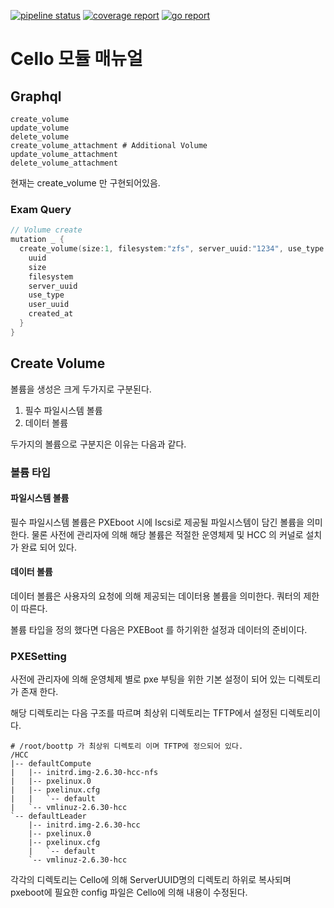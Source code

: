 [![pipeline status](http://210.207.104.150:8100/iitp-sds/cello/badges/master/pipeline.svg)](http://210.207.104.150:8100/iitp-sds/cello/pipelines)
[![coverage report](http://210.207.104.150:8100/iitp-sds/cello/badges/master/coverage.svg)](http://210.207.104.150:8100/iitp-sds/cello/commits/master)
[![go report](http://210.207.104.150:8100/iitp-sds/hcloud-badge/raw/feature/dev/hcloud-badge_flute.svg)](http://210.207.104.150:8100/iitp-sds/hcloud-badge/raw/feature/dev/goreport_flute)



# Cello 모듈 매뉴얼



## Graphql

```shell
create_volume
update_volume
delete_volume
create_volume_attachment # Additional Volume
update_volume_attachment
delete_volume_attachment
```

현재는 create_volume 만 구현되어있음.



### Exam Query

```go
// Volume create
mutation _ {
  create_volume(size:1, filesystem:"zfs", server_uuid:"1234", use_type:"os", user_uuid:"1234") {
    uuid
    size
    filesystem
    server_uuid
    use_type
    user_uuid
    created_at
  }
}
```



## Create Volume

볼륨을 생성은 크게 두가지로 구분된다.

1. 필수 파일시스템 볼륨
2. 데이터 볼륨

두가지의 볼륨으로 구분지은 이유는 다음과 같다.

### 볼륨 타입

#### 파일시스템 볼륨

필수 파일시스템 볼륨은 PXEboot 시에 Iscsi로 제공될 파일시스템이 담긴 볼륨을 의미한다. 물론 사전에 관리자에 의해 해당 볼륨은 적절한 운영체제 및 HCC 의 커널로 설치가 완료 되어 있다.

#### 데이터 볼륨

데이터 볼륨은 사용자의 요청에 의해 제공되는 데이터용 볼륨을 의미한다. 쿼터의 제한이 따른다.

볼륨 타입을 정의 했다면 다음은 PXEBoot 를 하기위한 설정과 데이터의 준비이다.

### PXESetting

사전에 관리자에 의해 운영체제 별로 pxe 부팅을 위한 기본 설정이 되어 있는 디렉토리가 존재 한다.

해당 디렉토리는 다음 구조를 따르며 최상위 디렉토리는 TFTP에서 설정된 디렉토리이다.

```shell
# /root/boottp 가 최상위 디렉토리 이며 TFTP에 정으되어 있다.
/HCC
|-- defaultCompute
|   |-- initrd.img-2.6.30-hcc-nfs
|   |-- pxelinux.0
|   |-- pxelinux.cfg
|   |   `-- default
|   `-- vmlinuz-2.6.30-hcc
`-- defaultLeader
    |-- initrd.img-2.6.30-hcc
    |-- pxelinux.0
    |-- pxelinux.cfg
    |   `-- default
    `-- vmlinuz-2.6.30-hcc

```

각각의 디렉토리는 Cello에 의해 ServerUUID명의 디렉토리 하위로 복사되며 pxeboot에 필요한 config 파일은 Cello에 의해 내용이 수정된다.



